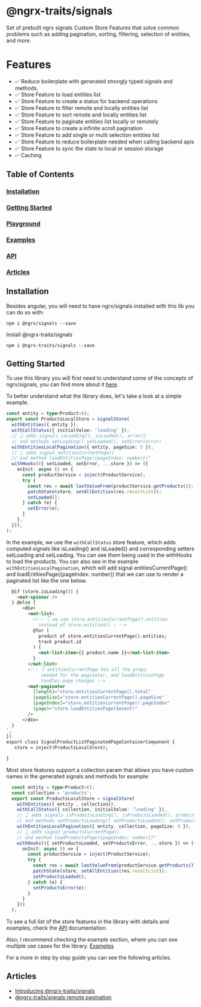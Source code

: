 # @ngrx-traits/signals

Set of prebuilt ngrx signals Custom Store Features that solve common problems such as adding pagination, sorting, filtering, selection of entities, and more.
# Features

- ✅ Reduce boilerplate with generated strongly typed signals and methods.
- ✅ Store Feature to load entities list
- ✅ Store Feature to create a status for backend operations
- ✅ Store Feature to filter remote and locally entities list
- ✅ Store Feature to sort remote and locally entities list
- ✅ Store Feature to paginate entities list locally or remotely
- ✅ Store Feature to create a infinite scroll pagination
- ✅ Store Feature to add single or multi selection entities list
- ✅ Store Feature to reduce boilerplate needed when calling backend apis
- ✅ Store Feature to sync the state to local or session storage
- ✅ Caching

## Table of Contents
### [Installation](#installation)

### [Getting Started](#getting-started)

### [Playground](https://stackblitz.com/github/gabrielguerrero/ngrx-traits-signals-playground?file=src%2Fapp%2Fproduct-list-detail%2Fproduct-local.store.ts)

### [Examples](../apps/example-app/src/app/examples/signals)

### [API](../libs/ngrx-traits/signals/api-docs.md)

### [Articles](#articles) 


## Installation

Besides angular, you will need to have ngrx/signals installed with this lib you can do so with:

```npm i @ngrx/signals --save```

Install @ngrx-traits/signals

```npm i @ngrx-traits/signals --save```

## Getting Started

To use this library you will first need to understand some of the concepts of ngrx/signals, you can find more about it [here](https://ngrx.io/guide/signals).

To better understand what the library does, let's take a look at a simple example.

```typescript
const entity = type<Product>();
export const ProductsLocalStore = signalStore(
  withEntities({ entity }),
  withCallStatus({ initialValue: 'loading' }),
  // 👆 adds signals isLoading(), isLoaded(), error()
  // and methods setLoading() setLoaded(), setError(error)
  withEntitiesLocalPagination({ entity, pageSize: 5 }),
  // 👆 adds signal entitiesCurrentPage()
  // and method loadEntitiesPage({pageIndex: number})"
  withHooks(({ setLoaded, setError, ...store }) => ({
    onInit: async () => {
      const productService = inject(ProductService);
      try {
        const res = await lastValueFrom(productService.getProducts());
        patchState(store, setAllEntities(res.resultList));
        setLoaded();
      } catch (e) {
        setError(e);
      }
    },
  })),
);
```
In the example, we use the `withCallStatus` store feature, which adds computed signals like isLoading() and isLoaded() and corresponding setters setLoading and setLoading. You can see them being used in the withHooks to load the products.
You can also see in the example `withEntitiesLocalPagination`, which will add signal entitiesCurrentPage() and loadEntitiesPage({pageIndex: number}) that we can use to render a paginated list like the one below.

```html
  @if (store.isLoading()) {
    <mat-spinner />
  } @else {
      <div>
        <mat-list>
          <!-- 👇 we use store.entitiesCurrentPage().entities 
            instead of store.entities() ↓ -->
          @for (
            product of store.entitiesCurrentPage().entities;
            track product.id
          ) {
            <mat-list-item>{{ product.name }}</mat-list-item>
          }
        </mat-list>
        <!-- 👇 entitiesCurrentPage has all the props
             needed for the paginator, and loadEntitiesPage 
             handles page changes -->
        <mat-paginator
          [length]="store.entitiesCurrentPage().total"
          [pageSize]="store.entitiesCurrentPage().pageSize"
          [pageIndex]="store.entitiesCurrentPage().pageIndex"
          (page)="store.loadEntitiesPage($event)"
        />
      </div>
  }
`,
})
export class SignalProductListPaginatedPageContainerComponent {
   store = inject(ProductsLocalStore);

}
```
Most store features support a collection param that allows you have custom names in the generated signals and methods for example:

```typescript 
  const entity = type<Product>();
  const collection = 'products';
  export const ProductsLocalStore = signalStore(
    withEntities({ entity , collection}),
    withCallStatus({ collection, initialValue: 'loading' }),
    // 👆 adds signals isProductsLoading(), isProductsLoaded(), productsError()
    // and methods setProductsLoading() setProductsLoaded(), setProductsError(error)
    withEntitiesLocalPagination({ entity, collection, pageSize: 5 }),
    // 👆 adds signal productsCurrentPage()
    // and method loadProductsPage({pageIndex: number})"
    withHooks(({ setProductsLoaded, setProductsError, ...store }) => ({
      onInit: async () => {
        const productService = inject(ProductService);
        try {
          const res = await lastValueFrom(productService.getProducts());
          patchState(store, setAllEntities(res.resultList));
          setProductsLoaded();
        } catch (e) {
          setProductsError(e);
        }
      }
    }))
  );
```
To see a full list of the store features in the library with details and examples, check the [API](../libs/ngrx-traits/signals/api-docs.md) documentation.

Also, I recommend checking the example section, where you can see multiple use cases for the library. [Examples](../apps/example-app/src/app/examples/signals)

For a more in step by step guide you can see the following articles.

## Articles

- [Introducing @ngrx-traits/signals](https://medium.com/@gabrieldavidguerrero/introducing-ngrx-traits-signals-1b3ff9af67ec)
- [@ngrx-traits/signals remote pagination](https://medium.com/@gabrieldavidguerrero/ngrx-traits-signals-remote-pagination-8eac8db30604)
